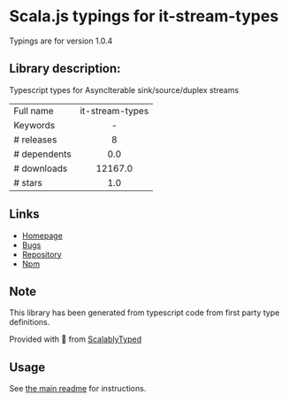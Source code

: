
# Scala.js typings for it-stream-types

Typings are for version 1.0.4

## Library description:
Typescript types for AsyncIterable sink/source/duplex streams

|                    |                 |
| ------------------ | :-------------: |
| Full name          | it-stream-types |
| Keywords           | - |
| # releases         | 8 |
| # dependents       | 0.0 |
| # downloads        | 12167.0 |
| # stars            | 1.0 |

## Links
- [Homepage](https://github.com/achingbrain/it-stream-types#readme)
- [Bugs](https://github.com/achingbrain/it-stream-types/issues)
- [Repository](https://github.com/achingbrain/it-stream-types)
- [Npm](https://www.npmjs.com/package/it-stream-types)
    


## Note
This library has been generated from typescript code from first party type definitions.

Provided with :purple_heart: from [ScalablyTyped](https://github.com/oyvindberg/ScalablyTyped)

## Usage
See [the main readme](../../readme.md) for instructions.


